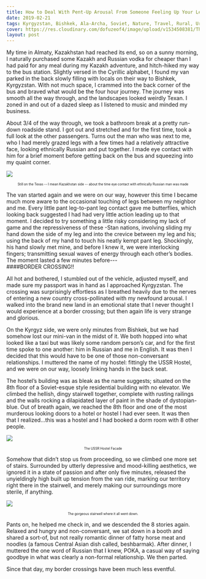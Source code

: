 ```yaml
---
title: How to Deal With Pent-Up Arousal From Someone Feeling Up Your Leg When Crossing By Mini-Van Over the Kazakhstan-Kyrgyzstan Border
date: 2019-02-21
tags: Kyrgyzstan, Bishkek, Ala-Archa, Soviet, Nature, Travel, Rural, Urban, Stories, Kazakhstan, Borders, Almaty
cover: https://res.cloudinary.com/dofuzeof4/image/upload/v1534508381/The%20Hopeless%20Roamantic/Bishkek/Kyrgystan-Bishkek-Marshrutka.jpg
layout: post
---
```


<span class="first-letter">M</span>y time in Almaty, Kazakhstan had reached its end, so on a sunny morning, I naturally purchased some Kazakh and Russian vodka for cheaper than I had paid for any meal during my Kazakh adventure, and hitch-hiked my way to the bus station. Slightly versed in the Cyrillic alphabet, I found my van parked in the back slowly filling with locals on their way to Bishkek, Kyrgyzstan. With not much space, I crammed into the back corner of the bus and braved what would be the four hour journey. The journey was smooth all the way through, and the landscapes looked weirdly Texan. I zoned in and out of a dazed sleep as I listened to music and minded my business.

About 3/4 of the way through, we took a bathroom break at a pretty run-down roadside stand. I got out and stretched and for the first time, took a full look at the other passengers. Turns out the man who was next to me, who I had merely grazed legs with a few times had a relatively attractive face, looking ethnically Russian and put together. I made eye contact with him for a brief moment before getting back on the bus and squeezing into my quaint corner.

![](https://res.cloudinary.com/dofuzeof4/image/upload/v1534530242/The%20Hopeless%20Roamantic/Kazakhstan/Kazakhstan-Kyryszstan-Border.jpg)
<center><p style="font-size: .6em;">Still on the Texas -- I mean Kazakhstan side -- about the time eye contact with ethnically Russian man was made</p></center>

The van started again and we were on our way, however this time I became much more aware to the occasional touching of legs between my neighbor and me. Every little pant leg-to-pant leg contact gave me butterflies, which looking back suggested I had had very little action leading up to that moment. I decided to try something a little risky considering my lack of game and the repressiveness of these -Stan nations, involving sliding my hand down the side of my leg and into the crevice between my leg and his; using the back of my hand to touch his neatly kempt pant leg. Shockingly, his hand slowly met mine, and before I knew it, we were interlocking fingers; transmitting sexual waves of energy through each other’s bodies. The moment lasted a few minutes before---
<br>
####BORDER CROSSING!!
<br>

All hot and bothered, I stumbled out of the vehicle, adjusted myself, and made sure my passport was in hand as I approached Kyrgyzstan. The crossing was surprisingly effortless as I breathed heavily due to the nerves of entering a new country cross-pollinated with my newfound arousal. I walked into the brand new land in an emotional state that I never thought I would experience at a border crossing; but then again life is very strange and glorious.

On the Kyrgyz side, we were only minutes from Bishkek, but we had somehow lost our mini-van in the midst of it. We both hopped into what looked like a taxi but was likely some random person’s car, and for the first time spoke to one another: him in Russian and me in English. It was then I decided that this would have to be one of those non-conversant relationships. I muttered the name of my hostel: fittingly the USSR Hostel, and we were on our way, loosely linking hands in the back seat.

The hostel’s building was as bleak as the name suggests; situated on the 8th floor of a Soviet-esque style residential building with no elevator. We climbed the hellish, dingy stairwell together, complete with rusting railings and the walls rocking a dilapidated layer of paint in the shade of dystopian-blue. Out of breath again, we reached the 8th floor and one of the most murderous looking doors to a hotel or hostel I had ever seen. It was then that I realized...this was a hostel and I had booked a dorm room with 8 other people.

![](https://res.cloudinary.com/dofuzeof4/image/upload/v1534508395/The%20Hopeless%20Roamantic/Bishkek/Kyrgystan-Bishkek-Playgrounds_2.jpg)
<center><p style="font-size: .6em;">The USSR Hostel Facade</p></center>


Somehow that didn’t stop us from proceeding, so we climbed one more set of stairs. Surrounded by utterly depressive and mood-killing aesthetics, we ignored it in a state of passion and after only five minutes, released the unyieldingly high built up tension from the van ride, marking our territory right there in the stairwell, and merely making our surroundings more sterile, if anything.

![](https://res.cloudinary.com/dofuzeof4/image/upload/v1534508393/The%20Hopeless%20Roamantic/Bishkek/Kyrgystan-Bishkek-USSR-Hostel.jpg)
<center><p style="font-size: .6em;">The gorgeous stairwell where it all went down.</p></center>

Pants on, he helped me check in, and we descended the 8 stories again. Relaxed and hungry and non-conversant, we sat down in a booth and shared a sort-of, but not really romantic dinner of fatty horse meat and noodles (a famous Central Asian dish called, beshbarmak). After dinner, I muttered the one word of Russian that I knew, POKA, a casual way of saying goodbye in what was clearly a non-formal relationship. We then parted.

Since that day, my border crossings have been much less eventful.
